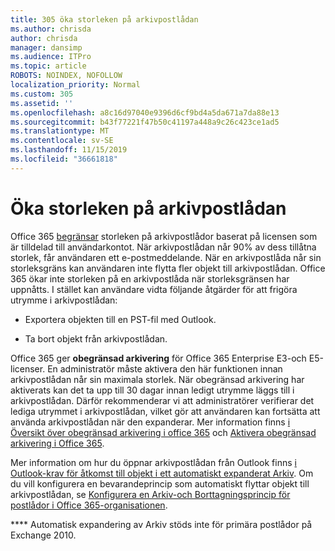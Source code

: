 ```yaml
---
title: 305 öka storleken på arkivpostlådan
ms.author: chrisda
author: chrisda
manager: dansimp
ms.audience: ITPro
ms.topic: article
ROBOTS: NOINDEX, NOFOLLOW
localization_priority: Normal
ms.custom: 305
ms.assetid: ''
ms.openlocfilehash: a8c16d97040e9396d6cf9bd4a5da671a7da88e13
ms.sourcegitcommit: b43f77221f47b50c41197a448a9c26c423ce1ad5
ms.translationtype: MT
ms.contentlocale: sv-SE
ms.lasthandoff: 11/15/2019
ms.locfileid: "36661818"
---
```

# <a name="increase-the-archive-mailbox-size"></a>Öka storleken på arkivpostlådan

Office 365 [begränsar](https://docs.microsoft.com/office365/servicedescriptions/exchange-online-service-description/exchange-online-limits#mailbox-storage-limits) storleken på arkivpostlådor baserat på licensen som är tilldelad till användarkontot. När arkivpostlådan når 90% av dess tillåtna storlek, får användaren ett e-postmeddelande. När en arkivpostlåda når sin storleksgräns kan användaren inte flytta fler objekt till arkivpostlådan. Office 365 ökar inte storleken på en arkivpostlåda när storleksgränsen har uppnåtts. I stället kan användare vidta följande åtgärder för att frigöra utrymme i arkivpostlådan:

- Exportera objekten till en PST-fil med Outlook.

- Ta bort objekt från arkivpostlådan.

Office 365 ger **obegränsad arkivering** för Office 365 Enterprise E3-och E5-licenser. En administratör måste aktivera den här funktionen innan arkivpostlådan når sin maximala storlek. När obegränsad arkivering har aktiverats kan det ta upp till 30 dagar innan ledigt utrymme läggs till i arkivpostlådan. Därför rekommenderar vi att administratörer verifierar det lediga utrymmet i arkivpostlådan, vilket gör att användaren kan fortsätta att använda arkivpostlådan när den expanderar. Mer information finns [i Översikt över obegränsad arkivering i office 365](https://docs.microsoft.com/office365/securitycompliance/unlimited-archiving) och [Aktivera obegränsad arkivering i Office 365](https://docs.microsoft.com/office365/securitycompliance/enable-unlimited-archiving).

Mer information om hur du öppnar arkivpostlådan från Outlook finns [i Outlook-krav för åtkomst till objekt i ett automatiskt expanderat Arkiv](https://docs.microsoft.com/office365/securitycompliance/unlimited-archiving#outlook-requirements-for-accessing-items-in-an-auto-expanded-archive). Om du vill konfigurera en bevarandeprincip som automatiskt flyttar objekt till arkivpostlådan, se [Konfigurera en Arkiv-och Borttagningsprincip för postlådor i Office 365-organisationen](https://docs.microsoft.com/office365/securitycompliance/set-up-an-archive-and-deletion-policy-for-mailboxes).

**** Automatisk expandering av Arkiv stöds inte för primära postlådor på Exchange 2010.
